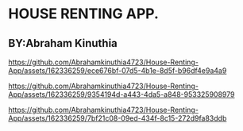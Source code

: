 # HOUSE RENTING APP.

## BY:Abraham Kinuthia

https://github.com/Abrahamkinuthia4723/House-Renting-App/assets/162336259/ece676bf-07d5-4b1e-8d5f-b96df4e9a4a9

https://github.com/Abrahamkinuthia4723/House-Renting-App/assets/162336259/9354194d-a443-4da5-a848-953325908979

https://github.com/Abrahamkinuthia4723/House-Renting-App/assets/162336259/7bf21c08-09ed-434f-8c15-272d9fa83ddb

